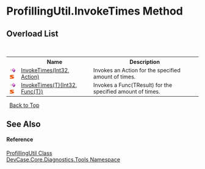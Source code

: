 # ProfillingUtil.InvokeTimes Method 
 


## Overload List
&nbsp;<table><tr><th></th><th>Name</th><th>Description</th></tr><tr><td>![Public method](media/pubmethod.gif "Public method")![Static member](media/static.gif "Static member")</td><td><a href="M_DevCase_Core_Diagnostics_Tools_ProfillingUtil_InvokeTimes">InvokeTimes(Int32, Action)</a></td><td>
Invokes an Action for the specified amount of times.</td></tr><tr><td>![Public method](media/pubmethod.gif "Public method")![Static member](media/static.gif "Static member")</td><td><a href="M_DevCase_Core_Diagnostics_Tools_ProfillingUtil_InvokeTimes__1">InvokeTimes(T)(Int32, Func(T))</a></td><td>
Invokes a Func(TResult) for the specified amount of times.</td></tr></table>&nbsp;
<a href="#profillingutil.invoketimes-method">Back to Top</a>

## See Also


#### Reference
<a href="T_DevCase_Core_Diagnostics_Tools_ProfillingUtil">ProfillingUtil Class</a><br /><a href="N_DevCase_Core_Diagnostics_Tools">DevCase.Core.Diagnostics.Tools Namespace</a><br />